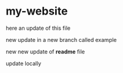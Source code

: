 # my-website
here an update of this file

new update in a new branch called example

new new update of __readme__ file

update locally